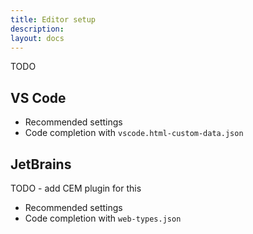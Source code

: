 ```yaml
---
title: Editor setup
description:
layout: docs
---
```


TODO

## VS Code

- Recommended settings
- Code completion with `vscode.html-custom-data.json`

## JetBrains

TODO - add CEM plugin for this

- Recommended settings
- Code completion with `web-types.json`
